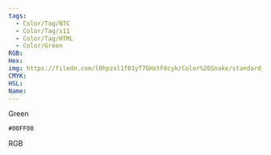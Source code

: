 ```yaml
---
tags:
  - Color/Tag/NTC
  - Color/Tag/x11
  - Color/Tag/HTML
  - Color/Green
RGB: 
Hex: 
img: https://filedn.com/l0hpzxl1f01yT7GHxtF8cyk/Color%20Snake/standard_csv_to_svg//00FF00.svg
CMYK: 
HSL: 
Name:
---
```

Green
```palette
#00FF00
```
RGB
